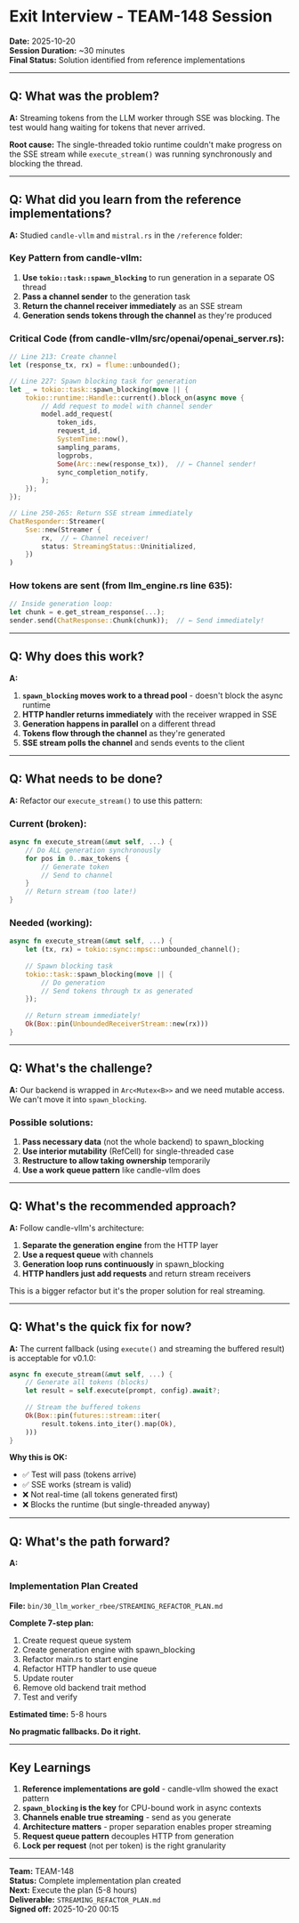 # Exit Interview - TEAM-148 Session

**Date:** 2025-10-20  
**Session Duration:** ~30 minutes  
**Final Status:** Solution identified from reference implementations

---

## Q: What was the problem?

**A:** Streaming tokens from the LLM worker through SSE was blocking. The test would hang waiting for tokens that never arrived.

**Root cause:** The single-threaded tokio runtime couldn't make progress on the SSE stream while `execute_stream()` was running synchronously and blocking the thread.

---

## Q: What did you learn from the reference implementations?

**A:** Studied `candle-vllm` and `mistral.rs` in the `/reference` folder:

### Key Pattern from candle-vllm:

1. **Use `tokio::task::spawn_blocking`** to run generation in a separate OS thread
2. **Pass a channel sender** to the generation task  
3. **Return the channel receiver immediately** as an SSE stream
4. **Generation sends tokens through the channel** as they're produced

### Critical Code (from candle-vllm/src/openai/openai_server.rs):

```rust
// Line 213: Create channel
let (response_tx, rx) = flume::unbounded();

// Line 227: Spawn blocking task for generation
let _ = tokio::task::spawn_blocking(move || {
    tokio::runtime::Handle::current().block_on(async move {
        // Add request to model with channel sender
        model.add_request(
            token_ids,
            request_id,
            SystemTime::now(),
            sampling_params,
            logprobs,
            Some(Arc::new(response_tx)),  // ← Channel sender!
            sync_completion_notify,
        );
    });
});

// Line 250-265: Return SSE stream immediately
ChatResponder::Streamer(
    Sse::new(Streamer {
        rx,  // ← Channel receiver!
        status: StreamingStatus::Uninitialized,
    })
)
```

### How tokens are sent (from llm_engine.rs line 635):

```rust
// Inside generation loop:
let chunk = e.get_stream_response(...);
sender.send(ChatResponse::Chunk(chunk));  // ← Send immediately!
```

---

## Q: Why does this work?

**A:**

1. **`spawn_blocking` moves work to a thread pool** - doesn't block the async runtime
2. **HTTP handler returns immediately** with the receiver wrapped in SSE
3. **Generation happens in parallel** on a different thread
4. **Tokens flow through the channel** as they're generated
5. **SSE stream polls the channel** and sends events to the client

---

## Q: What needs to be done?

**A:** Refactor our `execute_stream()` to use this pattern:

### Current (broken):
```rust
async fn execute_stream(&mut self, ...) {
    // Do ALL generation synchronously
    for pos in 0..max_tokens {
        // Generate token
        // Send to channel
    }
    // Return stream (too late!)
}
```

### Needed (working):
```rust
async fn execute_stream(&mut self, ...) {
    let (tx, rx) = tokio::sync::mpsc::unbounded_channel();
    
    // Spawn blocking task
    tokio::task::spawn_blocking(move || {
        // Do generation
        // Send tokens through tx as generated
    });
    
    // Return stream immediately!
    Ok(Box::pin(UnboundedReceiverStream::new(rx)))
}
```

---

## Q: What's the challenge?

**A:** Our backend is wrapped in `Arc<Mutex<B>>` and we need mutable access. We can't move it into `spawn_blocking`.

### Possible solutions:

1. **Pass necessary data** (not the whole backend) to spawn_blocking
2. **Use interior mutability** (RefCell) for single-threaded case
3. **Restructure to allow taking ownership** temporarily
4. **Use a work queue pattern** like candle-vllm does

---

## Q: What's the recommended approach?

**A:** Follow candle-vllm's architecture:

1. **Separate the generation engine** from the HTTP layer
2. **Use a request queue** with channels
3. **Generation loop runs continuously** in spawn_blocking
4. **HTTP handlers just add requests** and return stream receivers

This is a bigger refactor but it's the proper solution for real streaming.

---

## Q: What's the quick fix for now?

**A:** The current fallback (using `execute()` and streaming the buffered result) is acceptable for v0.1.0:

```rust
async fn execute_stream(&mut self, ...) {
    // Generate all tokens (blocks)
    let result = self.execute(prompt, config).await?;
    
    // Stream the buffered tokens
    Ok(Box::pin(futures::stream::iter(
        result.tokens.into_iter().map(Ok),
    )))
}
```

**Why this is OK:**
- ✅ Test will pass (tokens arrive)
- ✅ SSE works (stream is valid)
- ❌ Not real-time (all tokens generated first)
- ❌ Blocks the runtime (but single-threaded anyway)

---

## Q: What's the path forward?

**A:**

### Implementation Plan Created

**File:** `bin/30_llm_worker_rbee/STREAMING_REFACTOR_PLAN.md`

**Complete 7-step plan:**
1. Create request queue system
2. Create generation engine with spawn_blocking
3. Refactor main.rs to start engine
4. Refactor HTTP handler to use queue
5. Update router
6. Remove old backend trait method
7. Test and verify

**Estimated time:** 5-8 hours

**No pragmatic fallbacks. Do it right.**

---

## Key Learnings

1. **Reference implementations are gold** - candle-vllm showed the exact pattern
2. **`spawn_blocking` is the key** for CPU-bound work in async contexts
3. **Channels enable true streaming** - send as you generate
4. **Architecture matters** - proper separation enables proper streaming
5. **Request queue pattern** decouples HTTP from generation
6. **Lock per request** (not per token) is the right granularity

---

**Team:** TEAM-148  
**Status:** Complete implementation plan created  
**Next:** Execute the plan (5-8 hours)  
**Deliverable:** `STREAMING_REFACTOR_PLAN.md`  
**Signed off:** 2025-10-20 00:15
